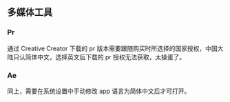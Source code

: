 ## 多媒体工具

### Pr
通过 Creative Creator 下载的 pr 版本需要跟随购买时所选择的国家授权，中国大陆只认简体中文，选择英文后下载的 pr 授权无法获取，太操蛋了。

### Ae
同上，需要在系统设置中手动修改 app 语言为简体中文后才可打开。